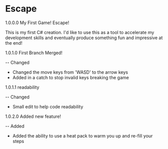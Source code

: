 # Escape
1.0.0.0 My First Game! Escape!

This is my first C# creation. I'd like to use this as a tool to accelerate my development skills and eventually produce something fun and impressive at the end!


1.0.1.0 First Branch Merged!

-- Changed 
- Changed the move keys from 'WASD' to the arrow keys
- Added in a catch to stop invalid keys breaking the game

1.0.1.1 readability 

-- Changed 
- Small edit to help code readability 

1.0.2.0 Added new feature!

-- Added 
- Added the ability to use a heat pack to warm you up and re-fill your steps
